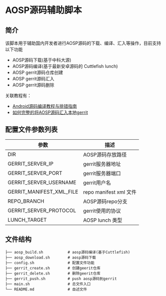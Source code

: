 # AOSP源码辅助脚本

## 简介
该脚本用于辅助国内开发者进行AOSP源码的下载、编译、汇入等操作，目前支持以下功能
- AOSP源码下载(基于中科大源)
- AOSP源码编译(基于最新安卓源码的 Cuttlefish lunch)
- AOSP gerrit源码仓库创建
- AOSP gerrit源码汇入
- AOSP gerrit源码删除

关联教程有：
- [Android源码编译教程与排错指南](https://juejin.cn/post/7043063280704684063)
- [如何完整的将AOSP源码汇入本地gerrit](https://juejin.cn/post/7251521076994555962)

## 配置文件参数列表
| 参数 | 描述 |
| --- | --- |
| DIR | AOSP源码存放路径 |
| GERRIT_SERVER_IP | gerrit服务器地址 |
| GERRIT_SERVER_PORT | gerrit服务器端口 |
| GERRIT_SERVER_USERNAME | gerrit用户名 |
| GERRIT_MANIFEST_XML_FILE | repo manifest xml 文件 | 
| REPO_BRANCH | AOSP源码repo分支 |
| GERRIT_SERVER_PROTOCOL | gerrit使用的协议 |
| LUNCH_TARGET | AOSP lunch 类型 |

## 文件结构
```
├── aosp_build.sh           # aosp源码编译(基于Cuttlefish)
├── aosp_download.sh        # aosp源码下载
├── config.sh               # 配置文件功能
├── gerrit_create.sh        # 创建geerit仓库
├── gerrit_delete.sh        # 删除geerit仓库
├── gerrit_push.sh          # push aosp源码到gerrit
├── main.sh                 # 总文件入口
└── README.md               # 自述文件
```